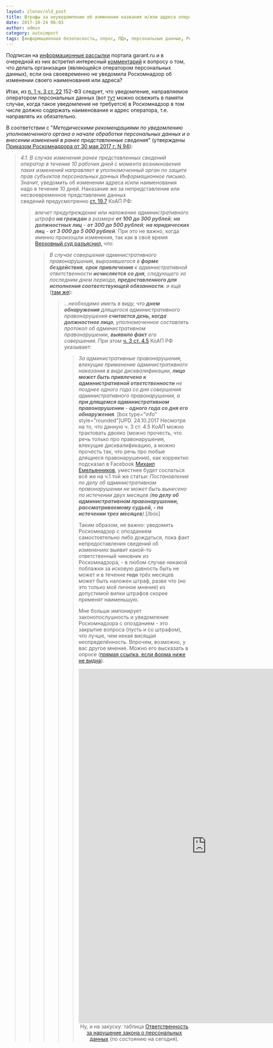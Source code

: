 ```yaml
---
layout: zlonov/old_post
title: Штрафы за неуведомление об изменении названия и/или адреса оператора персональных данных
date: 2017-10-24 06:03
author: admin
category: autoimport
tags: [информационная безопасность, опрос, ПДн, персональные данные, Роскомнадзор, штраф]
---
```

Подписан на <a href="http://www.garant.ru/subscribe/">информационные рассылки</a> портала garant.ru и в очередной из них встретил интересный <a href="http://www.garant.ru/consult/civil_law/1143424/">комментарий</a> к вопросу о том, что делать организации (являющейся оператором персональных данных), если она своевременно не уведомила Роскомнадзор об изменении своего наименования или адреса?

Итак, из <a href="http://base.garant.ru/12148567/4/#block_22031" target="_blank" rel="noopener" data-generator="f1">п. 1 ч. 3 ст. 22</a> 152-ФЗ следует, что уведомление, направляемое оператором персональных данных (вот <a href="http://base.garant.ru/12148567/4/#block_2202">тут</a> можно освежить в памяти случаи, когда такое уведомление не требуется) в Роскомнадзор в том числе должно содержать наименование и адрес оператора, т.е. направлять их обязательно.

В соответствии с "<em>Методическими рекомендациями по уведомлению уполномоченного органа о начале обработки персональных данных и о внесении изменений в ранее представленные сведения</em>" (утверждены <a href="http://www.garant.ru/products/ipo/prime/doc/71652212/">Приказом Роскомнадpора от 30 мая 2017 г. N 94</a>):
<blockquote><em>4.1. В случае изменения ранее представленных сведений оператор в течение 10 рабочих дней с момента возникновения таких изменений направляет в уполномоченный орган по защите прав субъектов персональных данных Информационное письмо.</em>
Значит, уведомить об изменении адреса и/или наименования надо в течение 10 дней. Наказание же за непредставление или несвоевременное представление данных сведений предусмотренно <a href="http://base.garant.ru/12125267/19/#block_197" target="_blank" rel="noopener" data-generator="f1">ст. 19.7</a> КоАП РФ:
<blockquote><em>влечет предупреждение или наложение административного штрафа <strong>на граждан</strong> в размере <strong>от 100 до 300 рублей</strong>; <strong>на должностных лиц</strong> - <strong>от 300 до 500 рублей</strong>; <strong>на юридических лиц</strong> - <strong>от 3 000 до 5 000 рублей</strong>.</em>
При это не важно, когда именно произошли изменения, так как в своё время <a href="http://base.garant.ru/12139487/#block_14">Верховный суд разъяснил,</a> что:
<blockquote><em>В случае совершения административного правонарушения, выразившегося в <strong>форме бездействия</strong>, <strong>срок</strong> <strong>привлечения</strong> к административной ответственности <strong>исчисляется</strong> <strong>со дня</strong>, следующего за последним днем периода, <strong>предоставленного для исполнения соответствующей обязанности</strong>.</em>
и ещё (<a href="http://base.garant.ru/12139487/#block_14">там же</a>):
<blockquote><em>...необходимо иметь в виду, что <strong>днем обнаружения</strong> длящегося административного правонарушения <strong>считается день, когда должностное лицо</strong>, уполномоченное составлять протокол об административном правонарушении, <strong>выявило факт</strong> его совершения.</em>
При этом <a href="http://base.garant.ru/12125267/4/#block_4503" target="_blank" rel="noopener" data-generator="f1">ч. 3 ст. 4.5</a> КоАП РФ указывает:
<blockquote><em>За административные правонарушения, влекущие применение административного наказания в виде дисквалификации, <strong>лицо может быть привлечено к административной ответственности</strong> не позднее одного года со дня совершения административного правонарушения, а <strong>при длящемся административном правонарушении</strong> - <strong>одного года со дня его обнаружения</strong>.</em>
[box type="info" style="rounded"]UPD. 24.10.2017 Несмотря на то, что данную ч. 3 ст. 4.5 КоАП можно трактовать двояко (можно прочесть, что речь только про правонарушения, влекущие дисквалификацию, а можно прочесть так, что речь про любые длящиеся правонарушения), как корректно подсказал в Facebook <a href="https://emeliyannikov.blogspot.ru">Михаил Емельянников</a>, уместнее будет сослаться всё же на ч.1 той же статьи: <em>Постановление по делу об административном правонарушении не может быть вынесено <span class="s_10">по истечении двух месяцев</span> (<strong>по делу об административном правонарушении, рассматриваемому судьей, - <span class="s_10">по истечении трех месяцев</span></strong>)</em>.[/box]

Таким образом, не важно: уведомить Роскомнадзор с опозданием самостоятельно либо дождаться, пока факт непредоставления сведений об изменениях выявит какой-то ответственный чиновник из Роскомнадзора, - в любом случае никакой поблажки за исковую давность быть не может и в течение <del>года</del> трёх месяцев может быть наложен штраф, разве что (но это только моё личное мнение) из допустимой вилки штрафов скорее применят наименьшую.

Мне больше импонирует законопослушность и уведомление Роскомнадзора с опозданием - это закрытие вопроса (пусть и со штрафом), что лучше, чем некая висящая неопределённость. Впрочем, возможно, у вас другое мнение. Можно его высказать в опросе (<a href="https://goo.gl/forms/mer0kj1HZrirGCaV2">прямая ссылка, если форма ниже не видна</a>).
<p style="text-align: center;"><iframe src="https://docs.google.com/forms/d/e/1FAIpQLSfxfebPMBdpjSdvTW8I160aBs1jH4dDyw6Uyy6uhy8wxYPYuQ/viewform?embedded=true" width="700" height="970" frameborder="0" marginwidth="0" marginheight="0">Загрузка...</iframe>
Ну, и на закуску: таблица <a href="http://www.garant.ru/actual/persona/otvetstvennost/">Ответственность за нарушение закона о персональных данных</a> (по состоянию на сегодня).
